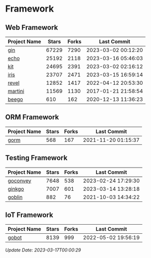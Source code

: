 # Framework

## Web Framework
| Project Name | Stars | Forks | Last Commit |
| ------------ | ----- | ----- | ----------- |
| [gin](https://github.com/gin-gonic/gin) | 67229 | 7290 | 2023-03-02 00:12:20 |
| [echo](https://github.com/labstack/echo) | 25192 | 2118 | 2023-03-16 05:46:03 |
| [kit](https://github.com/go-kit/kit) | 24695 | 2391 | 2023-03-02 02:16:12 |
| [iris](https://github.com/kataras/iris) | 23707 | 2471 | 2023-03-15 16:59:14 |
| [revel](https://github.com/revel/revel) | 12852 | 1417 | 2022-04-12 20:53:30 |
| [martini](https://github.com/go-martini/martini) | 11569 | 1130 | 2017-01-21 21:58:54 |
| [beego](https://github.com/astaxie/beego) | 610 | 162 | 2020-12-13 11:36:23 |

## ORM Framework
| Project Name | Stars | Forks | Last Commit |
| ------------ | ----- | ----- | ----------- |
| [gorm](https://github.com/jinzhu/gorm) | 568 | 167 | 2021-11-20 01:15:37 |

## Testing Framework
| Project Name | Stars | Forks | Last Commit |
| ------------ | ----- | ----- | ----------- |
| [goconvey](https://github.com/smartystreets/goconvey) | 7648 | 538 | 2023-02-24 17:29:30 |
| [ginkgo](https://github.com/onsi/ginkgo) | 7007 | 601 | 2023-03-14 13:28:18 |
| [goblin](https://github.com/franela/goblin) | 882 | 76 | 2021-10-03 14:34:22 |

## IoT Framework
| Project Name | Stars | Forks | Last Commit |
| ------------ | ----- | ----- | ----------- |
| [gobot](https://github.com/hybridgroup/gobot) | 8139 | 999 | 2022-05-02 19:56:19 |

*Update Date: 2023-03-17T00:00:29*